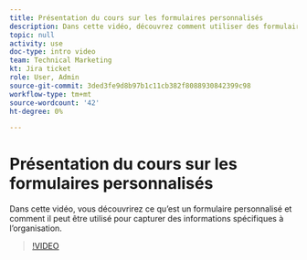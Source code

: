 ```yaml
---
title: Présentation du cours sur les formulaires personnalisés
description: Dans cette vidéo, découvrez comment utiliser des formulaires personnalisés pour capturer des informations spécifiques à l’organisation.
topic: null
activity: use
doc-type: intro video
team: Technical Marketing
kt: Jira ticket
role: User, Admin
source-git-commit: 3ded3fe9d8b97b1c11cb382f8088930842399c98
workflow-type: tm+mt
source-wordcount: '42'
ht-degree: 0%

---
```


# Présentation du cours sur les formulaires personnalisés

Dans cette vidéo, vous découvrirez ce qu’est un formulaire personnalisé et comment il peut être utilisé pour capturer des informations spécifiques à l’organisation.

>[!VIDEO](https://video.tv.adobe.com/v/335171/?quality=12)
